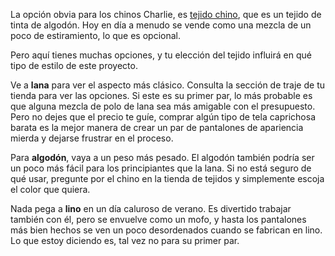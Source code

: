 La opción obvia para los chinos Charlie, es [tejido chino](https://en.wikipedia.org/wiki/Chino_cloth), que es un tejido de tinta de algodón. Hoy en día a menudo se vende como una mezcla de un poco de estiramiento, lo que es opcional.

Pero aquí tienes muchas opciones, y tu elección del tejido influirá en qué tipo de estilo de este proyecto.

Ve a **lana** para ver el aspecto más clásico. Consulta la sección de traje de tu tienda para ver las opciones. Si este es su primer par, lo más probable es que alguna mezcla de polo de lana sea más amigable con el presupuesto. Pero no dejes que el precio te guíe, comprar algún tipo de tela caprichosa barata es la mejor manera de crear un par de pantalones de apariencia mierda y dejarse frustrar en el proceso.

Para **algodón**, vaya a un peso más pesado. El algodón también podría ser un poco más fácil para los principiantes que la lana. Si no está seguro de qué usar, pregunte por el chino en la tienda de tejidos y simplemente escoja el color que quiera.

Nada pega a **lino** en un día caluroso de verano. Es divertido trabajar también con él, pero se envuelve como un mofo, y hasta los pantalones más bien hechos se ven un poco desordenados cuando se fabrican en lino. Lo que estoy diciendo es, tal vez no para su primer par.
